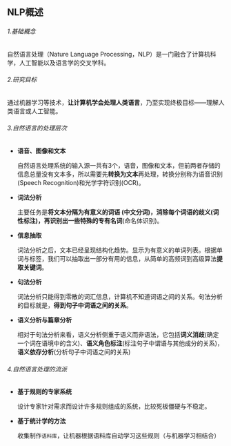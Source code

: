 ## NLP概述

###### 1.基础概念

自然语言处理（Nature Language Processing，NLP）是一门融合了计算机科学，人工智能以及语言学的交叉学科。



###### 2.研究目标

通过机器学习等技术，**让计算机学会处理人类语言**，乃至实现终极目标——理解人类语言或人工智能。



###### 3.自然语言的处理层次

- **语音、图像和文本**

  自然语言处理系统的输入源一共有3个，语音，图像和文本，但前两者存储的信息总量没有文本多，所以需要先**转换为文本**再处理，转换分别称为语音识别(Speech Recognition)和光学字符识别(OCR)。

- **词法分析**

  主要任务是**将文本分隔为有意义的词语 **(中文分词)，**消除每个词语的歧义**(词性标注)，再**识别出一些特殊的专有名词**(命名体识别)。

- **信息抽取**

  词法分析之后，文本已经呈现结构化趋势。显示为有意义的单词列表。根据单词与标签，我们可以抽取出一部分有用的信息，从简单的高频词到高级算法**提取关键词**。

- **句法分析**

  词法分析只能得到零散的词汇信息，计算机不知道词语之间的关系。句法分析的目标就是，**得到句子中词语之间的关系**。

- **语义分析与篇章分析**

  相对于句法分析来看，语义分析侧重于语义而非语法，它包括**词义消歧**(确定一个词在语境中的含义)、**语义角色标注**(标注句子中谓语与其他成分的关系)，**语义依存分析**(分析句子中词语之间的关系)



###### 4.自然语言处理的流派

- **基于规则的专家系统**

  设计专家针对需求而设计许多规则组成的系统，比较死板僵硬与不稳定。

- **基于统计学的方法**

  收集制作`语料库`，让机器根据语料库自动学习这些规则（与机器学习相结合）